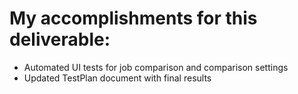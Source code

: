 # My accomplishments for this deliverable:
* Automated UI tests for job comparison and comparison settings
* Updated TestPlan document with final results

